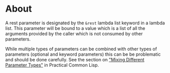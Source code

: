 # About

A rest parameter is designated by the `&rest` lambda list keyword in a lambda list.
This parameter will be bound to a value which is a list of all the arguments provided by the caller which is not consumed by other parameters.

While multiple types of parameters can be combined with other types of parameters (optional and keyword parameters) this can be be problematic and should be done carefully.
See the section on ["Mixing Different Parameter Types"][pcl-function] in Practical Common Lisp.

[pcl-function]: http://www.gigamonkeys.com/book/functions.html

